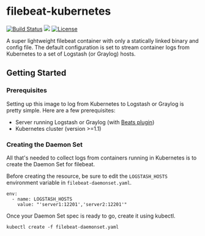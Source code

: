 # filebeat-kubernetes

[![Build Status](https://travis-ci.org/patrickeasters/filebeat-kubernetes.svg?branch=master)](https://travis-ci.org/patrickeasters/filebeat-kubernetes)
[![](https://images.microbadger.com/badges/image/patrickeasters/filebeat-kubernetes.svg)](https://microbadger.com/images/patrickeasters/filebeat-kubernetes "Get your own image badge on microbadger.com")
[![License](https://img.shields.io/badge/license-MIT-blue.svg)](https://github.com/patrickeasters/filebeat-kubernetes/blob/master/LICENSE)

A super lightweight filebeat container with only a statically linked binary and config file. The default configuration is set to stream container logs from Kubernetes to a set of Logstash (or Graylog) hosts.

## Getting Started

### Prerequisites

Setting up this image to log from Kubernetes to Logstash or Graylog is pretty simple. Here are a few prerequisites:

- Server running Logstash or Graylog (with [Beats plugin](https://github.com/Graylog2/graylog-plugin-beats))
- Kubernetes cluster (version >=1.1)

### Creating the Daemon Set

All that's needed to collect logs from containers running in Kubernetes is to create the Daemon Set for filebeat.

Before creating the resource, be sure to edit the `LOGSTASH_HOSTS` environment variable in `filebeat-daemonset.yaml`.

```
env:
  - name: LOGSTASH_HOSTS
    value: "'server1:12201','server2:12201'"
```

Once your Daemon Set spec is ready to go, create it using kubectl.

```
kubectl create -f filebeat-daemonset.yaml
```
